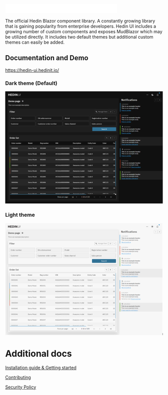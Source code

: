 ![Hedin UI](https://raw.githubusercontent.com/hedinbil/hedin-ui/main/src/Hedin.UI.Demo/wwwroot/hedin-ui_light.svg)

The official Hedin Blazor component library. 
A constantly growing library that is gaining popularity from enterprise developers. 
Hedin UI includes a growing number of custom components and exposes MudBlazor which may be utilized directly. 
It includes two default themes but additional custom themes can easily be added.

## Documentation and Demo
https://hedin-ui.hedinit.io/

### Dark theme (Default)
![Dark](https://raw.githubusercontent.com/hedinbil/hedin-ui/main/docs/example_dark.png)

### Light theme
![Light](https://raw.githubusercontent.com/hedinbil/hedin-ui/main/docs/example_light.png)


# Additional docs
[Installation guide & Getting started](https://raw.githubusercontent.com/hedinbil/hedin-ui/main/docs/getting-started.md)

[Contributing](https://raw.githubusercontent.com/hedinbil/hedin-ui/main/CONTRIBUTING.md)

[Security Policy](https://raw.githubusercontent.com/hedinbil/hedin-ui/main/LICENSE)

